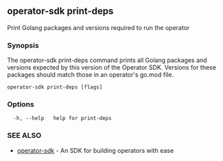 ## operator-sdk print-deps

Print Golang packages and versions required to run the operator

### Synopsis

The operator-sdk print-deps command prints all Golang packages and versions expected
by this version of the Operator SDK. Versions for these packages should match
those in an operator's go.mod file.


```
operator-sdk print-deps [flags]
```

### Options

```
  -h, --help   help for print-deps
```

### SEE ALSO

* [operator-sdk](operator-sdk.md)	 - An SDK for building operators with ease

